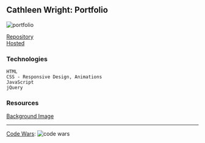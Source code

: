 
## Cathleen Wright: Portfolio

![portfolio](https://i.imgur.com/16Ddnen.png)

[Repository](https://github.com/cwithac/cwithac.github.io)
<br>
[Hosted](https://cwithac.github.io/)

### Technologies
```
HTML
CSS - Responsive Design, Animations
JavaScript
jQuery
```

### Resources

[Background Image](https://pixabay.com/photo-738846/)

<hr>

[Code Wars](www.codewars.com/): ![code wars](https://www.codewars.com/users/cwithac/badges/micro)
